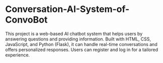 # Conversation-AI-System-of-ConvoBot
 This project is a web-based AI chatbot system that helps users by answering questions and providing information. Built with HTML, CSS, JavaScript, and Python (Flask), it can handle real-time conversations and offers personalized responses. Users can register and log in for a tailored experience.
